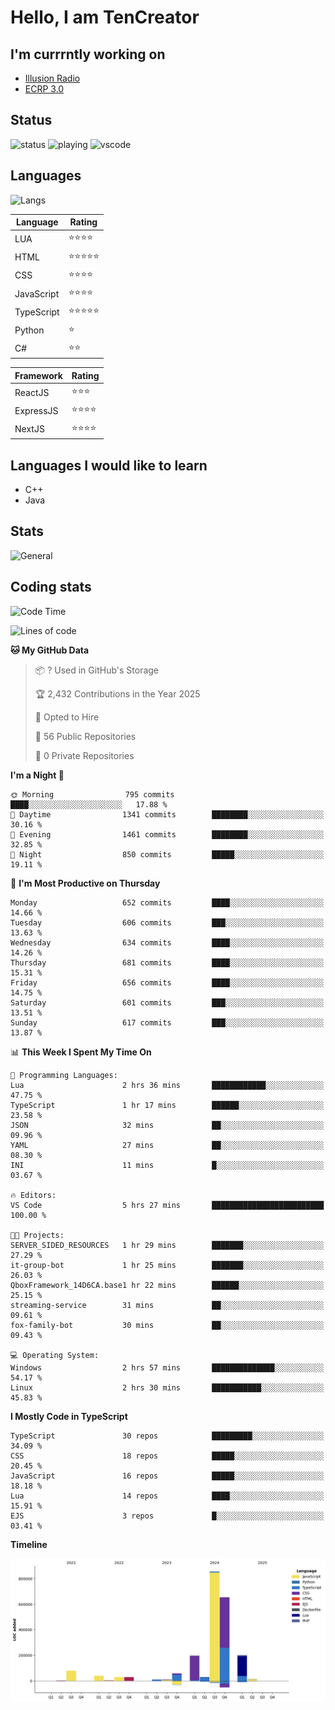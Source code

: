 # Hello, I am TenCreator

## I'm currrntly working on
- [Illusion Radio](https://illusionradio.co.uk/)
- [ECRP 3.0](http://github.com/Emerald-Coast-Roleplay/)

## Status
![status](https://api.statusbadges.me/badge/status/518334475038359555?simple=true&style=for-the-badge)
![playing](https://api.statusbadges.me/badge/playing/518334475038359555?style=for-the-badge)
![vscode](https://api.statusbadges.me/badge/vscode/518334475038359555?style=for-the-badge)

## Languages
![Langs](https://github-readme-stats.vercel.app/api/top-langs/?username=tencreator&layout=compact&theme=radical)


|Language|Rating|
|--------|------|
|LUA|⭐️⭐️⭐️⭐️|
|HTML|⭐️⭐️⭐️⭐️⭐️|
|CSS|⭐️⭐️⭐️⭐️|
|JavaScript|⭐️⭐️⭐️⭐️|
|TypeScript|⭐️⭐️⭐️⭐️⭐️|
|Python|⭐️|
|C#|⭐️⭐️ |

|Framework|Rating|
|--------|------|
|ReactJS|⭐️⭐️⭐|
|ExpressJS|⭐️⭐️⭐️⭐️|
|NextJS|⭐️⭐️⭐⭐️|

## Languages I would like to learn
- C++
- Java

## Stats
![General](https://github-readme-stats.vercel.app/api?username=tencreator&show_icons=true&theme=radical)

## Coding stats

<!--START_SECTION:waka-->
![Code Time](http://img.shields.io/badge/Code%20Time-544%20hrs%2048%20mins-blue)

![Lines of code](https://img.shields.io/badge/From%20Hello%20World%20I%27ve%20Written-2.2%20million%20lines%20of%20code-blue)

**🐱 My GitHub Data** 

> 📦 ? Used in GitHub's Storage 
 > 
> 🏆 2,432 Contributions in the Year 2025
 > 
> 💼 Opted to Hire
 > 
> 📜 56 Public Repositories 
 > 
> 🔑 0 Private Repositories 
 > 
**I'm a Night 🦉** 

```text
🌞 Morning                795 commits         ████░░░░░░░░░░░░░░░░░░░░░   17.88 % 
🌆 Daytime                1341 commits        ████████░░░░░░░░░░░░░░░░░   30.16 % 
🌃 Evening                1461 commits        ████████░░░░░░░░░░░░░░░░░   32.85 % 
🌙 Night                  850 commits         █████░░░░░░░░░░░░░░░░░░░░   19.11 % 
```
📅 **I'm Most Productive on Thursday** 

```text
Monday                   652 commits         ████░░░░░░░░░░░░░░░░░░░░░   14.66 % 
Tuesday                  606 commits         ███░░░░░░░░░░░░░░░░░░░░░░   13.63 % 
Wednesday                634 commits         ████░░░░░░░░░░░░░░░░░░░░░   14.26 % 
Thursday                 681 commits         ████░░░░░░░░░░░░░░░░░░░░░   15.31 % 
Friday                   656 commits         ████░░░░░░░░░░░░░░░░░░░░░   14.75 % 
Saturday                 601 commits         ███░░░░░░░░░░░░░░░░░░░░░░   13.51 % 
Sunday                   617 commits         ███░░░░░░░░░░░░░░░░░░░░░░   13.87 % 
```


📊 **This Week I Spent My Time On** 

```text
💬 Programming Languages: 
Lua                      2 hrs 36 mins       ████████████░░░░░░░░░░░░░   47.75 % 
TypeScript               1 hr 17 mins        ██████░░░░░░░░░░░░░░░░░░░   23.58 % 
JSON                     32 mins             ██░░░░░░░░░░░░░░░░░░░░░░░   09.96 % 
YAML                     27 mins             ██░░░░░░░░░░░░░░░░░░░░░░░   08.30 % 
INI                      11 mins             █░░░░░░░░░░░░░░░░░░░░░░░░   03.67 % 

🔥 Editors: 
VS Code                  5 hrs 27 mins       █████████████████████████   100.00 % 

🐱‍💻 Projects: 
SERVER_SIDED_RESOURCES   1 hr 29 mins        ███████░░░░░░░░░░░░░░░░░░   27.29 % 
it-group-bot             1 hr 25 mins        ███████░░░░░░░░░░░░░░░░░░   26.03 % 
QboxFramework_14D6CA.base1 hr 22 mins        ██████░░░░░░░░░░░░░░░░░░░   25.15 % 
streaming-service        31 mins             ██░░░░░░░░░░░░░░░░░░░░░░░   09.61 % 
fox-family-bot           30 mins             ██░░░░░░░░░░░░░░░░░░░░░░░   09.43 % 

💻 Operating System: 
Windows                  2 hrs 57 mins       ██████████████░░░░░░░░░░░   54.17 % 
Linux                    2 hrs 30 mins       ███████████░░░░░░░░░░░░░░   45.83 % 
```

**I Mostly Code in TypeScript** 

```text
TypeScript               30 repos            █████████░░░░░░░░░░░░░░░░   34.09 % 
CSS                      18 repos            █████░░░░░░░░░░░░░░░░░░░░   20.45 % 
JavaScript               16 repos            █████░░░░░░░░░░░░░░░░░░░░   18.18 % 
Lua                      14 repos            ████░░░░░░░░░░░░░░░░░░░░░   15.91 % 
EJS                      3 repos             █░░░░░░░░░░░░░░░░░░░░░░░░   03.41 % 
```



**Timeline**

![Lines of Code chart](https://raw.githubusercontent.com/tencreator/tencreator/main/assets/bar_graph.png)


<!--END_SECTION:waka-->
